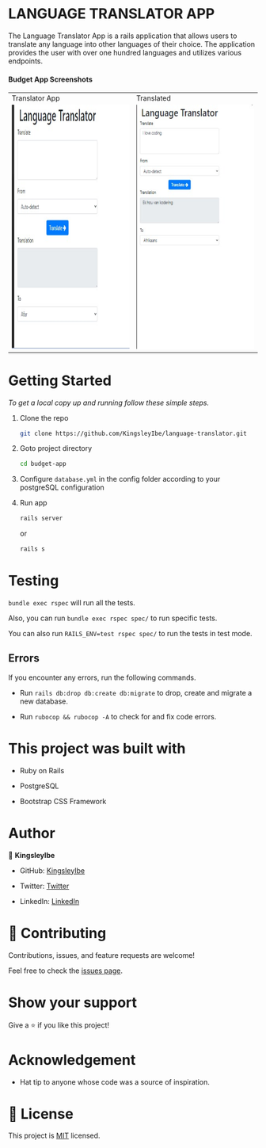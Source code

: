 # LANGUAGE TRANSLATOR APP

The Language Translator App is a rails application that allows users to translate any language into other languages of their choice. The application provides the user with over one hundred languages and utilizes various endpoints.

#### Budget App Screenshots

<table>
  <tr>
    <td>Translator App</td>
    <td>Translated</td>
  </tr>
  <tr>
    <td><img src="./app/assets/images/translate.jpeg" width=256 height=493></td>
    <td><img src="./app/assets/images/translate1.jpeg" width=256 height=493></td>
  </tr>
 </table>

# Getting Started


_To get a local copy up and running follow these simple steps._

1. Clone the repo
   ```sh
   git clone https://github.com/KingsleyIbe/language-translator.git
   ```
2. Goto project directory
   ```sh
   cd budget-app
   ```

3. Configure `database.yml` in the config folder according to your postgreSQL configuration
4. Run app
   ```sh
   rails server
   ```
   or
   ```sh
   rails s
   ```


# Testing

`bundle exec rspec` will run all the tests.

Also, you can run `bundle exec rspec spec/` to run specific tests.

You can also run `RAILS_ENV=test rspec spec/` to run the tests in test mode.

## Errors

If you encounter any errors, run the following commands.

- Run `rails db:drop db:create db:migrate` to drop, create and migrate a new database.

- Run `rubocop && rubocop -A` to check for and fix code errors.

# This project was built with

- Ruby on Rails

- PostgreSQL

- Bootstrap CSS Framework

# Author

👤 **KingsleyIbe**

- GitHub: [KingsleyIbe](https://github.com/KingsleyIbe)

- Twitter: [Twitter](https://twitter.com/ibekingsley2)

- LinkedIn: [LinkedIn](https://www.linkedin.com/in/kingsley-ibe/)

# 🤝 Contributing

Contributions, issues, and feature requests are welcome!

Feel free to check the [issues page](https://github.com/KingsleyIbe/language-translator/issues).

# Show your support

Give a ⭐️ if you like this project!

# Acknowledgement

- Hat tip to anyone whose code was a source of inspiration.

# 📝 License

This project is [MIT](./MIT.md) licensed.